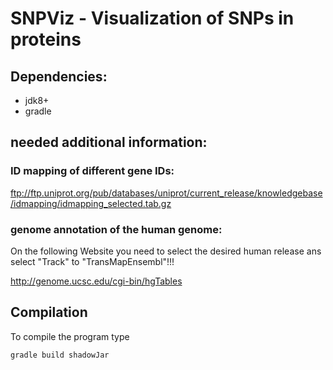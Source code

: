 # SNPViz - Visualization of SNPs in proteins


## Dependencies:

- jdk8+
- gradle

## needed additional information:

### ID mapping of different gene IDs:

ftp://ftp.uniprot.org/pub/databases/uniprot/current_release/knowledgebase/idmapping/idmapping_selected.tab.gz

### genome annotation of the human genome:

On the following Website you need to select the desired human release ans select "Track" to "TransMapEnsembl"!!!

http://genome.ucsc.edu/cgi-bin/hgTables

## Compilation

To compile the program type

`gradle build shadowJar`
